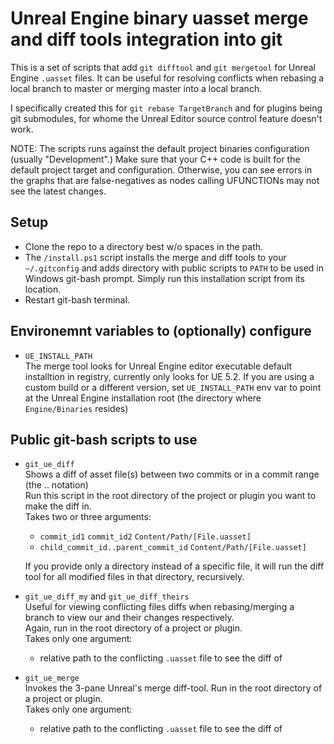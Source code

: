 # Unreal Engine binary uasset merge and diff tools integration into git

This is a set of scripts that add `git difftool` and `git mergetool` for Unreal Engine `.uasset` files.
It can be useful for resolving conflicts when rebasing a local branch to master or merging master into a local branch.

I specifically created this for `git rebase TargetBranch` and for plugins being git submodules, for whome the Unreal Editor source control feature doesn't work.

NOTE: The scripts runs against the default project binaries configuration (usually "Development".)  Make sure that your C++ code is built for the default project target and configuration.  Otherwise, you can see errors in the graphs that are false-negatives as nodes calling UFUNCTIONs may not see the latest changes.

## Setup

- Clone the repo to a directory best w/o spaces in the path.
- The `/install.ps1` script installs the merge and diff tools to your `~/.gitconfig` and adds directory with public scripts to `PATH` to be used in Windows git-bash prompt.  Simply run this installation script from its location.
- Restart git-bash terminal.

## Environemnt variables to (optionally) configure

- `UE_INSTALL_PATH`  
  The merge tool looks for Unreal Engine editor executable default installtion in registry, currently only looks for UE 5.2.  If you are using a custom build or a different version, set `UE_INSTALL_PATH` env var to point at the Unreal Engine installation root (the directory where `Engine/Binaries` resides)

## Public git-bash scripts to use

* `git_ue_diff`  
  Shows a diff of asset file(s) between two commits or in a commit range (the .. notation)  
  Run this script in the root directory of the project or plugin you want to make the diff in.  
  Takes two or three arguments:
  - `commit_id1` `commit_id2` `Content/Path/[File.uasset]`
  - `child_commit_id..parent_commit_id` `Content/Path/[File.uasset]`
  
  If you provide only a directory instead of a specific file, it will run the diff tool for all modified files in that directory, recursively.

* `git_ue_diff_my` and `git_ue_diff_theirs`  
  Useful for viewing conflicting files diffs when rebasing/merging a branch to view our and their changes respectively.  
  Again, run in the root directory of a project or plugin.  
  Takes only one argument:
  - relative path to the conflicting `.uasset` file to see the diff of

* `git_ue_merge`  
  Invokes the 3-pane Unreal's merge diff-tool.
  Run in the root directory of a project or plugin.  
  Takes only one argument:
  - relative path to the conflicting `.uasset` file to see the diff of
